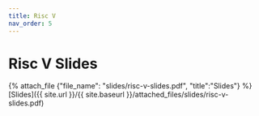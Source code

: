 ```yaml
---
title: Risc V
nav_order: 5
---
```


# Risc V Slides

{% attach_file {"file_name": "slides/risc-v-slides.pdf", "title":"Slides"} %}
[Slides]({{ site.url }}/{{ site.baseurl }}/attached_files/slides/risc-v-slides.pdf)